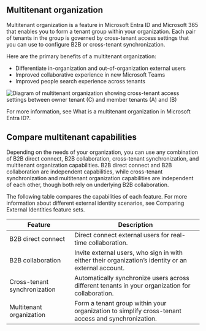 ## Multitenant organization

Multitenant organization is a feature in Microsoft Entra ID and Microsoft 365 that enables you to form a tenant group within your organization. Each pair of tenants in the group is governed by cross-tenant access settings that you can use to configure B2B or cross-tenant synchronization.

Here are the primary benefits of a multitenant organization:

- Differentiate in-organization and out-of-organization external users
- Improved collaborative experience in new Microsoft Teams
- Improved people search experience across tenants

![Diagram of multitenant organization showing cross-tenant access settings between owner tenant (C) and member tenants (A) and (B)](diagram.jpg)

For more information, see What is a multitenant organization in Microsoft Entra ID?.

## Compare multitenant capabilities

Depending on the needs of your organization, you can use any combination of B2B direct connect, B2B collaboration, cross-tenant synchronization, and multitenant organization capabilities. B2B direct connect and B2B collaboration are independent capabilities, while cross-tenant synchronization and multitenant organization capabilities are independent of each other, though both rely on underlying B2B collaboration.

The following table compares the capabilities of each feature. For more information about different external identity scenarios, see Comparing External Identities feature sets.

| Feature                         | Description                                                                                         |
|---------------------------------|-----------------------------------------------------------------------------------------------------|
| B2B direct connect              | Direct connect external users for real-time collaboration.                                           |
| B2B collaboration               | Invite external users, who sign in with either their organization’s identity or an external account. |
| Cross-tenant synchronization    | Automatically synchronize users across different tenants in your organization for collaboration.     |
| Multitenant organization        | Form a tenant group within your organization to simplify cross-tenant access and synchronization.    |
